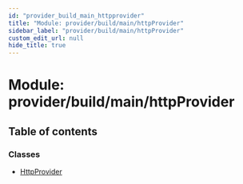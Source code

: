 ```yaml
---
id: "provider_build_main_httpprovider"
title: "Module: provider/build/main/httpProvider"
sidebar_label: "provider/build/main/httpProvider"
custom_edit_url: null
hide_title: true
---
```


# Module: provider/build/main/httpProvider

## Table of contents

### Classes

- [HttpProvider](../classes/provider_build_main_httpprovider.httpprovider.md)
